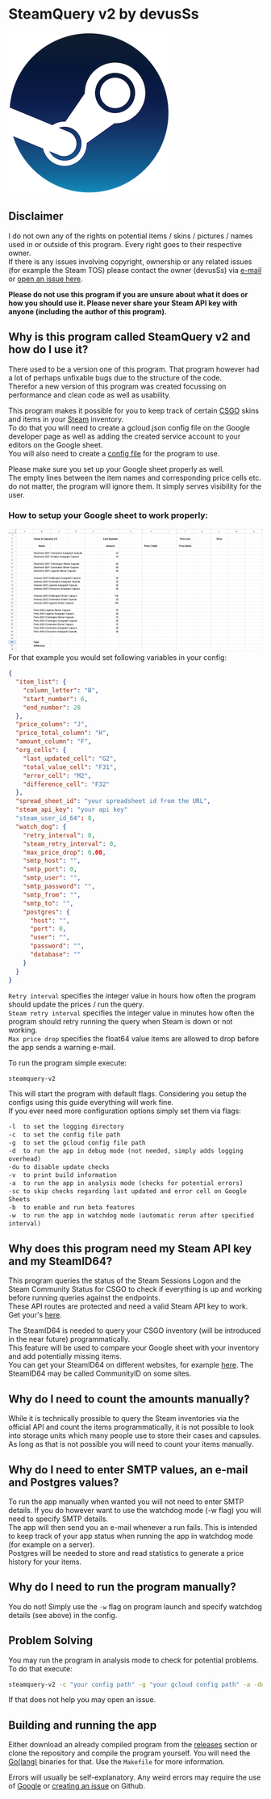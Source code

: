 # SteamQuery v2 by devusSs

![steam logo](./docs/steamlogo.png)

## Disclaimer

I do not own any of the rights on potential items / skins / pictures / names used in or outside of this program. Every right goes to their respective owner.<br/>
If there is any issues involving copyright, ownership or any related issues (for example the Steam TOS) please contact the owner (devusSs) via [e-mail](mailto:devuscs@gmail.com) or [open an issue here](https://github.com/devusSs/steamquery-v2/issues).<br/>

<b>Please do not use this program if you are unsure about what it does or how you should use it. Please never share your Steam API key with anyone (including the author of this program).</b>

## Why is this program called SteamQuery v2 and how do I use it?

There used to be a version one of this program. That program however had a lot of perhaps unfixable bugs due to the structure of the code.<br/>
Therefor a new version of this program was created focussing on performance and clean code as well as usability.<br/>

This program makes it possible for you to keep track of certain [CSGO](https://www.counter-strike.net/) skins and items in your [Steam](https://steamcommunity.com/) inventory.<br/>
To do that you will need to create a gcloud.json config file on the Google developer page as well as adding the created service account to your editors on the Google sheet.<br/>
You will also need to create a [config file](./files/config.json) for the program to use.<br/>

Please make sure you set up your Google sheet properly as well.<br/>
The empty lines between the item names and corresponding price cells etc. do not matter, the program will ignore them. It simply serves visibility for the user.<br/>

### How to setup your Google sheet to work properly:

![sample table](./docs/table-sample.png)
For that example you would set following variables in your config:

```json
{
  "item_list": {
    "column_letter": "B",
    "start_number": 6,
    "end_number": 28
  },
  "price_column": "J",
  "price_total_column": "H",
  "amount_column": "F",
  "org_cells": {
    "last_updated_cell": "G2",
    "total_value_cell": "F31",
    "error_cell": "M2",
    "difference_cell": "F32"
  },
  "spread_sheet_id": "your spreadsheet id from the URL",
  "steam_api_key": "your api key"
  "steam_user_id_64": 0,
  "watch_dog": {
    "retry_interval": 0,
    "steam_retry_interval": 0,
    "max_price_drop": 0.00,
    "smtp_host": "",
    "smtp_port": 0,
    "smtp_user": "",
    "smtp_password": "",
    "smtp_from": "",
    "smtp_to": "",
    "postgres": {
      "host": "",
      "port": 0,
      "user": "",
      "password": "",
      "database": ""
    }
  }
}
```

`Retry interval` specifies the integer value in hours how often the program should update the prices / run the query.<br/>
`Steam retry interval` specifies the integer value in minutes how often the program should retry running the query when Steam is down or not working.<br/>
`Max price drop` specifies the float64 value items are allowed to drop before the app sends a warning e-mail.

To run the program simple execute:

```bash
steamquery-v2
```

This will start the program with default flags. Considering you setup the configs using this guide everything will work fine.<br/>
If you ever need more configuration options simply set them via flags:

```
-l  to set the logging directory
-c  to set the config file path
-g  to set the gcloud config file path
-d  to run the app in debug mode (not needed, simply adds logging overhead)
-du to disable update checks
-v  to print build information
-a  to run the app in analysis mode (checks for potential errors)
-sc to skip checks regarding last updated and error cell on Google Sheets
-b  to enable and run beta features
-w  to run the app in watchdog mode (automatic rerun after specified interval)
```

## Why does this program need my Steam API key and my SteamID64?

This program queries the status of the Steam Sessions Logon and the Steam Community Status for CSGO to check if everything is up and working before running queries against the endpoints.<br/>
These API routes are protected and need a valid Steam API key to work.<br/>
Get your's [here](https://steamcommunity.com/dev/apikey).<br/>

The SteamID64 is needed to query your CSGO inventory (will be introduced in the near future) programmatically.<br/>
This feature will be used to compare your Google sheet with your inventory and add potentially missing items.<br/>
You can get your SteamID64 on different websites, for example [here](https://steamid.uk/). The SteamID64 may be called CommunityID on some sites.<br/>

## Why do I need to count the amounts manually?

While it is technically prossible to query the Steam inventories via the official API and count the items programmatically, it is not possible to look into storage units which many people use to store their cases and capsules.<br/>
As long as that is not possible you will need to count your items manually.

## Why do I need to enter SMTP values, an e-mail and Postgres values?

To run the app manually when wanted you will not need to enter SMTP details. If you do however want to use the watchdog mode (-w flag) you will need to specify SMTP details.<br/>
The app will then send you an e-mail whenever a run fails. This is intended to keep track of your app status when running the app in watchdog mode (for example on a server).<br/>
Postgres will be needed to store and read statistics to generate a price history for your items.

## Why do I need to run the program manually?

You do not! Simply use the `-w` flag on program launch and specify watchdog details (see above) in the config.<br/>

## Problem Solving

You may run the program in analysis mode to check for potential problems.<br/>
To do that execute:

```bash
steamquery-v2 -c "your config path" -g "your gcloud config path" -a -du
```

If that does not help you may open an issue.

## Building and running the app

Either download an already compiled program from the [releases](https://github.com/devusSs/steamquery-v2/releases) section or clone the repository and compile the program yourself. You will need the [Go(lang)](https://go.dev) binaries for that. Use the `Makefile` for more information.

Errors will usually be self-explanatory. Any weird errors may require the use of [Google](https://google.com) or [creating an issue](https://github.com/devusSs/steamquery-v2/issues) on Github.
